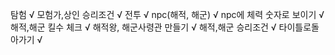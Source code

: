 탐험 √
모험가,상인 승리조건 √
전투 √
npc(해적, 해군) √
npc에 체력 숫자로 보이기 √
해적,해군 킬수 체크 √
해적왕, 해군사령관 만들기  √
해적,해군 승리조건 √
타이틀로돌아가기 √

